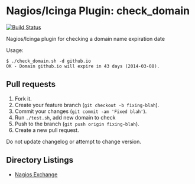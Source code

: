 Nagios/Icinga Plugin: check\_domain
===================================

[![Build Status](https://travis-ci.org/glensc/nagios-plugin-check_domain.png?branch=master)](https://travis-ci.org/glensc/nagios-plugin-check_domain)

Nagios/Icinga plugin for checking a domain name expiration date

Usage:
```
$ ./check_domain.sh -d github.io
OK - Domain github.io will expire in 43 days (2014-03-08).
```

## Pull requests

1. Fork it.
2. Create your feature branch (`git checkout -b fixing-blah`).
3. Commit your changes (`git commit -am 'Fixed blah'`).
4. Run `./test.sh`, add new domain to check
5. Push to the branch (`git push origin fixing-blah`).
6. Create a new pull request.

Do not update changelog or attempt to change version.

## Directory Listings

  * [Nagios Exchange](http://exchange.nagios.org/directory/Plugins/Internet-Domains-and-WHOIS/check_domain/details)
